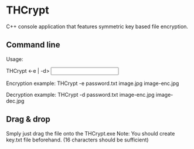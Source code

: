 # THCrypt
C++ console application that features symmetric key based file encryption.


## Command line
Usage:
<!-- language: lang-none -->
THCrypt <-e | -d> <key filename> <input filename> <output filename>
<!-- language: lang-none -->

Encryption example:
THCrypt -e password.txt image.jpg image-enc.jpg

Decryption example:
THCrypt -d password.txt image-enc.jpg image-dec.jpg

## Drag & drop
Smply just drag the file onto the THCrypt.exe
Note: You should create key.txt file beforehand. (16 characters should be sufficient)
